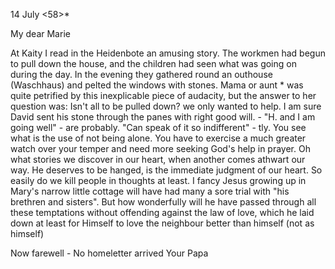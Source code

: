  14 July <58>*

My dear Marie

At Kaity I read in the Heidenbote an amusing story. The workmen had begun to pull down the house, and the children had seen what was going on during the day. In the evening they gathered round an outhouse (Waschhaus) and pelted the windows with stones. Mama or aunt <Culmann>* was quite petrified by this inexplicable piece of audacity, but the answer to her question was: Isn't all to be pulled down? we only wanted to help. I am sure David sent his stone through the panes with right good will. - "H. and I am going well" - are probably. "Can speak of it so indifferent" - tly. 
You see what is the use of not being alone. You have to exercise a much greater watch over your temper and need more seeking God's help in prayer. Oh what stories we discover in our heart, when another comes athwart our way. He deserves to be hanged, is the immediate judgment of our heart. So easily do we kill people in thoughts at least. I fancy Jesus growing up in Mary's narrow little cottage will have had many a sore trial with "his brethren and sisters". But how wonderfully will he have passed through all these temptations without offending against the law of love, which he laid down at least for Himself to love the neighbour better than himself (not as himself)

Now farewell - No homeletter arrived
 Your Papa

